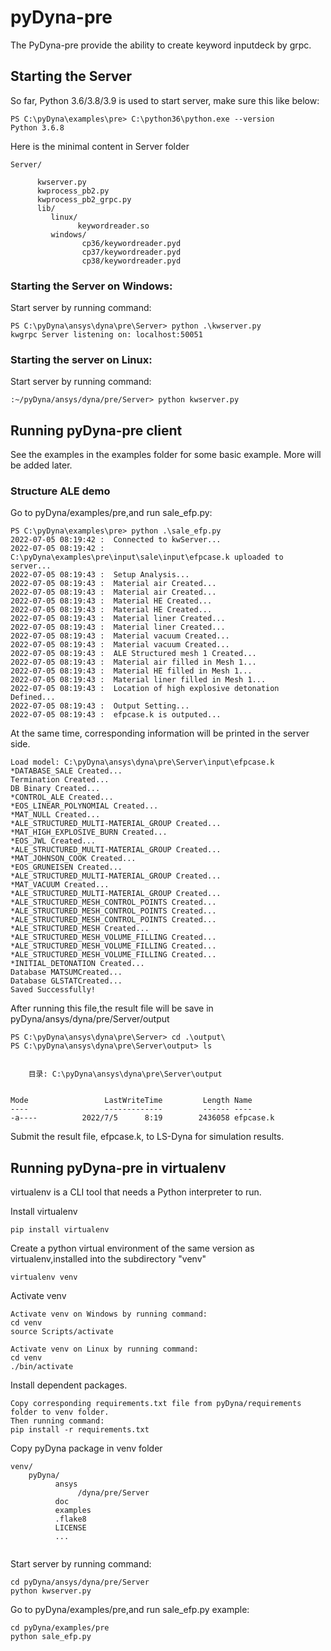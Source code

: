 # pyDyna-pre

The PyDyna-pre provide the ability to create keyword inputdeck by grpc.

## Starting the Server

So far, Python 3.6/3.8/3.9 is used to start server, make sure this like below:

```
PS C:\pyDyna\examples\pre> C:\python36\python.exe --version
Python 3.6.8
```

Here is the minimal content in Server folder 
```
Server/

      kwserver.py
      kwprocess_pb2.py
      kwprocess_pb2_grpc.py
	  lib/
	     linux/
		       keywordreader.so
         windows/
               	cp36/keywordreader.pyd	
                cp37/keywordreader.pyd
                cp38/keywordreader.pyd				
```

### Starting the Server on Windows:

Start server by running command:
```shell
PS C:\pyDyna\ansys\dyna\pre\Server> python .\kwserver.py
kwgrpc Server listening on: localhost:50051
```

### Starting the server on Linux:

Start server by running command:

```
:~/pyDyna/ansys/dyna/pre/Server> python kwserver.py
```

## Running pyDyna-pre client

See the examples in the examples folder for some basic example.  More will be added later.

### Structure ALE demo

Go to pyDyna/examples/pre,and run sale_efp.py:

```
PS C:\pyDyna\examples\pre> python .\sale_efp.py
2022-07-05 08:19:42 :  Connected to kwServer...
2022-07-05 08:19:42 :  C:\pyDyna\examples\pre\input\sale\input\efpcase.k uploaded to server...
2022-07-05 08:19:43 :  Setup Analysis...
2022-07-05 08:19:43 :  Material air Created...
2022-07-05 08:19:43 :  Material air Created...
2022-07-05 08:19:43 :  Material HE Created...
2022-07-05 08:19:43 :  Material HE Created...
2022-07-05 08:19:43 :  Material liner Created...
2022-07-05 08:19:43 :  Material liner Created...
2022-07-05 08:19:43 :  Material vacuum Created...
2022-07-05 08:19:43 :  Material vacuum Created...
2022-07-05 08:19:43 :  ALE Structured mesh 1 Created...
2022-07-05 08:19:43 :  Material air filled in Mesh 1...
2022-07-05 08:19:43 :  Material HE filled in Mesh 1...
2022-07-05 08:19:43 :  Material liner filled in Mesh 1...
2022-07-05 08:19:43 :  Location of high explosive detonation Defined...
2022-07-05 08:19:43 :  Output Setting...
2022-07-05 08:19:43 :  efpcase.k is outputed...
```

At the same time, corresponding information will be printed in the server side.

```
Load model: C:\pyDyna\ansys\dyna\pre\Server\input\efpcase.k
*DATABASE_SALE Created...
Termination Created...
DB Binary Created...
*CONTROL_ALE Created...
*EOS_LINEAR_POLYNOMIAL Created...
*MAT_NULL Created...
*ALE_STRUCTURED_MULTI-MATERIAL_GROUP Created...
*MAT_HIGH_EXPLOSIVE_BURN Created...
*EOS_JWL Created...
*ALE_STRUCTURED_MULTI-MATERIAL_GROUP Created...
*MAT_JOHNSON_COOK Created...
*EOS_GRUNEISEN Created...
*ALE_STRUCTURED_MULTI-MATERIAL_GROUP Created...
*MAT_VACUUM Created...
*ALE_STRUCTURED_MULTI-MATERIAL_GROUP Created...
*ALE_STRUCTURED_MESH_CONTROL_POINTS Created...
*ALE_STRUCTURED_MESH_CONTROL_POINTS Created...
*ALE_STRUCTURED_MESH_CONTROL_POINTS Created...
*ALE_STRUCTURED_MESH Created...
*ALE_STRUCTURED_MESH_VOLUME_FILLING Created...
*ALE_STRUCTURED_MESH_VOLUME_FILLING Created...
*ALE_STRUCTURED_MESH_VOLUME_FILLING Created...
*INITIAL_DETONATION Created...
Database MATSUMCreated...
Database GLSTATCreated...
Saved Successfully!
```

After running this file,the result file will be save in pyDyna/ansys/dyna/pre/Server/output

```
PS C:\pyDyna\ansys\dyna\pre\Server> cd .\output\
PS C:\pyDyna\ansys\dyna\pre\Server\output> ls


    目录: C:\pyDyna\ansys\dyna\pre\Server\output


Mode                 LastWriteTime         Length Name
----                 -------------         ------ ----
-a----          2022/7/5      8:19        2436058 efpcase.k
```

Submit the result file, efpcase.k, to LS-Dyna for simulation results.

## Running pyDyna-pre in virtualenv

virtualenv is a CLI tool that needs a Python interpreter to run.

Install virtualenv

```
pip install virtualenv
```
Create a python virtual environment of the same version as virtualenv,installed into the subdirectory "venv"

```
virtualenv venv
```
Activate venv

```
Activate venv on Windows by running command: 
cd venv
source Scripts/activate

Activate venv on Linux by running command: 
cd venv
./bin/activate

```
Install dependent packages.

```
Copy corresponding requirements.txt file from pyDyna/requirements folder to venv folder.
Then running command:
pip install -r requirements.txt
```

Copy pyDyna package in venv folder

```
venv/
    pyDyna/
	      ansys
		       /dyna/pre/Server
		  doc
		  examples
		  .flake8
		  LICENSE
		  ...
	
```

Start server by running command:

```
cd pyDyna/ansys/dyna/pre/Server
python kwserver.py
```

Go to pyDyna/examples/pre,and run sale_efp.py example:

```
cd pyDyna/examples/pre
python sale_efp.py
```